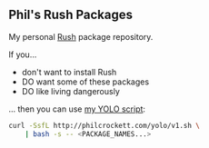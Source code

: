 ## Phil's Rush Packages

My personal [Rush](https://github.com/DannyBen/rush-cli) package repository.

If you...

* don't want to install Rush
* DO want some of these packages
* DO like living dangerously

... then you can use [my YOLO script](https://philcrockett.com/yolo/v1.sh):

```bash
curl -SsfL http://philcrockett.com/yolo/v1.sh \
    | bash -s -- <PACKAGE_NAMES...>
```
